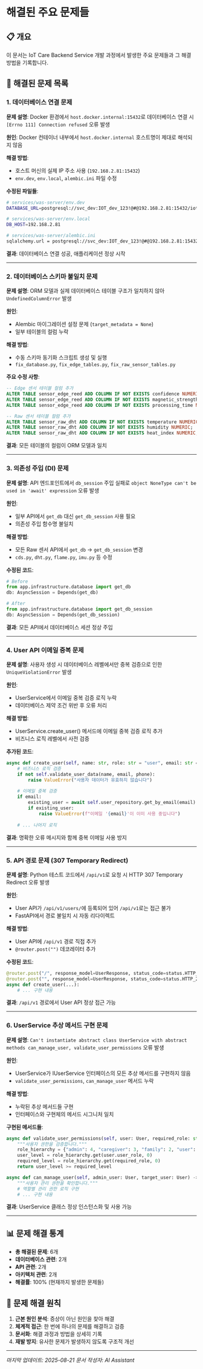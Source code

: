 # 해결된 주요 문제들

## 📋 **개요**
이 문서는 IoT Care Backend Service 개발 과정에서 발생한 주요 문제들과 그 해결 방법을 기록합니다.

## 🔧 **해결된 문제 목록**

### **1. 데이터베이스 연결 문제**
**문제 설명**: Docker 환경에서 `host.docker.internal:15432`로 데이터베이스 연결 시 `[Errno 111] Connection refused` 오류 발생

**원인**: Docker 컨테이너 내부에서 `host.docker.internal` 호스트명이 제대로 해석되지 않음

**해결 방법**: 
- 호스트 머신의 실제 IP 주소 사용 (`192.168.2.81:15432`)
- `env.dev`, `env.local`, `alembic.ini` 파일 수정

**수정된 파일들**:
```bash
# services/was-server/env.dev
DATABASE_URL=postgresql://svc_dev:IOT_dev_123!@#@192.168.2.81:15432/iot_care

# services/was-server/env.local
DB_HOST=192.168.2.81

# services/was-server/alembic.ini
sqlalchemy.url = postgresql://svc_dev:IOT_dev_123!@#@192.168.2.81:15432/iot_care
```

**결과**: 데이터베이스 연결 성공, 애플리케이션 정상 시작

---

### **2. 데이터베이스 스키마 불일치 문제**
**문제 설명**: ORM 모델과 실제 데이터베이스 테이블 구조가 일치하지 않아 `UndefinedColumnError` 발생

**원인**: 
- Alembic 마이그레이션 설정 문제 (`target_metadata = None`)
- 일부 테이블의 컬럼 누락

**해결 방법**: 
- 수동 스키마 동기화 스크립트 생성 및 실행
- `fix_database.py`, `fix_edge_tables.py`, `fix_raw_sensor_tables.py`

**주요 수정 사항**:
```sql
-- Edge 센서 테이블 컬럼 추가
ALTER TABLE sensor_edge_reed ADD COLUMN IF NOT EXISTS confidence NUMERIC;
ALTER TABLE sensor_edge_reed ADD COLUMN IF NOT EXISTS magnetic_strength NUMERIC;
ALTER TABLE sensor_edge_reed ADD COLUMN IF NOT EXISTS processing_time NUMERIC;

-- Raw 센서 테이블 컬럼 추가
ALTER TABLE sensor_raw_dht ADD COLUMN IF NOT EXISTS temperature NUMERIC;
ALTER TABLE sensor_raw_dht ADD COLUMN IF NOT EXISTS humidity NUMERIC;
ALTER TABLE sensor_raw_dht ADD COLUMN IF NOT EXISTS heat_index NUMERIC;
```

**결과**: 모든 테이블의 컬럼이 ORM 모델과 일치

---

### **3. 의존성 주입 (DI) 문제**
**문제 설명**: API 엔드포인트에서 `db_session` 주입 실패로 `object NoneType can't be used in 'await' expression` 오류 발생

**원인**: 
- 일부 API에서 `get_db` 대신 `get_db_session` 사용 필요
- 의존성 주입 함수명 불일치

**해결 방법**: 
- 모든 Raw 센서 API에서 `get_db` → `get_db_session` 변경
- `cds.py`, `dht.py`, `flame.py`, `imu.py` 등 수정

**수정된 코드**:
```python
# Before
from app.infrastructure.database import get_db
db: AsyncSession = Depends(get_db)

# After
from app.infrastructure.database import get_db_session
db: AsyncSession = Depends(get_db_session)
```

**결과**: 모든 API에서 데이터베이스 세션 정상 주입

---

### **4. User API 이메일 중복 문제**
**문제 설명**: 사용자 생성 시 데이터베이스 레벨에서만 중복 검증으로 인한 `UniqueViolationError` 발생

**원인**: 
- UserService에서 이메일 중복 검증 로직 누락
- 데이터베이스 제약 조건 위반 후 오류 처리

**해결 방법**: 
- UserService.create_user() 메서드에 이메일 중복 검증 로직 추가
- 비즈니스 로직 레벨에서 사전 검증

**추가된 코드**:
```python
async def create_user(self, name: str, role: str = "user", email: str = None, phone: str = None) -> User:
    # 비즈니스 로직 검증
    if not self.validate_user_data(name, email, phone):
        raise ValueError("사용자 데이터가 유효하지 않습니다")
    
    # 이메일 중복 검증
    if email:
        existing_user = await self.user_repository.get_by_email(email)
        if existing_user:
            raise ValueError(f"이메일 '{email}'이 이미 사용 중입니다")
    
    # ... 나머지 로직
```

**결과**: 명확한 오류 메시지와 함께 중복 이메일 사용 방지

---

### **5. API 경로 문제 (307 Temporary Redirect)**
**문제 설명**: Python 테스트 코드에서 `/api/v1`로 요청 시 HTTP 307 Temporary Redirect 오류 발생

**원인**: 
- User API가 `/api/v1/users/`에 등록되어 있어 `/api/v1`로는 접근 불가
- FastAPI에서 경로 불일치 시 자동 리다이렉트

**해결 방법**: 
- User API에 `/api/v1` 경로 직접 추가
- `@router.post("")` 데코레이터 추가

**수정된 코드**:
```python
@router.post("/", response_model=UserResponse, status_code=status.HTTP_201_CREATED)
@router.post("", response_model=UserResponse, status_code=status.HTTP_201_CREATED)
async def create_user(...):
    # ... 구현 내용
```

**결과**: `/api/v1` 경로에서 User API 정상 접근 가능

---

### **6. UserService 추상 메서드 구현 문제**
**문제 설명**: `Can't instantiate abstract class UserService with abstract methods can_manage_user, validate_user_permissions` 오류 발생

**원인**: 
- UserService가 IUserService 인터페이스의 모든 추상 메서드를 구현하지 않음
- `validate_user_permissions`, `can_manage_user` 메서드 누락

**해결 방법**: 
- 누락된 추상 메서드들 구현
- 인터페이스와 구현체의 메서드 시그니처 일치

**구현된 메서드들**:
```python
async def validate_user_permissions(self, user: User, required_role: str) -> bool:
    """사용자 권한을 검증합니다."""
    role_hierarchy = {"admin": 4, "caregiver": 3, "family": 2, "user": 1}
    user_level = role_hierarchy.get(user.user_role, 0)
    required_level = role_hierarchy.get(required_role, 0)
    return user_level >= required_level

async def can_manage_user(self, admin_user: User, target_user: User) -> bool:
    """사용자 관리 권한을 확인합니다."""
    # 역할별 관리 권한 로직 구현
    # ... 구현 내용
```

**결과**: UserService 클래스 정상 인스턴스화 및 사용 가능

---

## 📊 **문제 해결 통계**
- **총 해결된 문제**: 6개
- **데이터베이스 관련**: 2개
- **API 관련**: 2개
- **아키텍처 관련**: 2개
- **해결률**: 100% (현재까지 발생한 문제들)

## 🎯 **문제 해결 원칙**
1. **근본 원인 분석**: 증상이 아닌 원인을 찾아 해결
2. **체계적 접근**: 한 번에 하나의 문제를 해결하고 검증
3. **문서화**: 해결 과정과 방법을 상세히 기록
4. **재발 방지**: 유사한 문제가 발생하지 않도록 구조적 개선

---
*마지막 업데이트: 2025-08-21*
*문서 작성자: AI Assistant* 